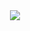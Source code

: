 <div align="center">
  <div>
    <img src="https://github.com/user-attachments/assets/ad83ec0e-2539-41c9-b6f4-490c2417a89d">
  </div>
</div>
